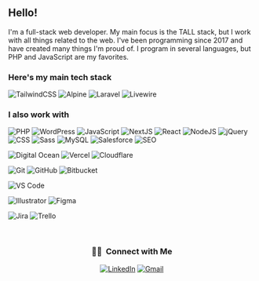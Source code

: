 ## Hello!

I'm a full-stack web developer. My main focus is the TALL stack, but I work with all things related to the web. I've been programming since 2017 and have created many things I'm proud of. I program in several languages, but PHP and JavaScript are my favorites.

### Here's my main tech stack

![TailwindCSS](https://img.shields.io/static/v1?style=for-the-badge&message=TailwindCSS&color=222222&logo=tailwindcss&logoColor=06B6D4&label=)
![Alpine](https://img.shields.io/static/v1?style=for-the-badge&message=Alpine.js&color=222222&logo=Alpine.js&logoColor=8BC0D0&label=)
![Laravel](https://img.shields.io/static/v1?style=for-the-badge&message=Laravel&color=222222&logo=laravel&logoColor=FF2D20&label=)
![Livewire](https://img.shields.io/static/v1?style=for-the-badge&message=Livewire&color=222222&logo=livewire&logoColor=4E56A6&label=)

### I also work with

![PHP](https://img.shields.io/static/v1?style=for-the-badge&message=PHP&color=222222&logo=php&logoColor=777BB4&label=)
![WordPress](https://img.shields.io/static/v1?style=for-the-badge&message=WordPress&color=222222&logo=wordpress&logoColor=21759B&label=)
![JavaScript](https://img.shields.io/static/v1?style=for-the-badge&message=JavaScript&color=222222&logo=javascript&logoColor=F7DF1E&label=)
![NextJS](https://img.shields.io/static/v1?style=for-the-badge&message=NextJS&color=222222&logo=nextdotjs&logoColor=000000&label=)
![React](https://img.shields.io/static/v1?style=for-the-badge&message=React&color=222222&logo=react&logoColor=61DAFB&label=)
![NodeJS](https://img.shields.io/static/v1?style=for-the-badge&message=NodeJS&color=222222&logo=nodedotjs&logoColor=5FA04E&label=)
![jQuery](https://img.shields.io/static/v1?style=for-the-badge&message=jQuery&color=222222&logo=jquery&logoColor=0769AD&label=)
![CSS](https://img.shields.io/static/v1?style=for-the-badge&message=CSS&color=222222&logo=css3&logoColor=1572B6&label=)
![Sass](https://img.shields.io/static/v1?style=for-the-badge&message=Sass&color=222222&logo=sass&logoColor=CC6699&label=)
![MySQL](https://img.shields.io/static/v1?style=for-the-badge&message=MySQL&color=222222&logo=mysql&logoColor=4479A1&label=)
![Salesforce](https://img.shields.io/static/v1?style=for-the-badge&message=Salesforce&color=222222&logo=Salesforce&logoColor=00A1E0&label=)
![SEO](https://img.shields.io/static/v1?style=for-the-badge&message=SEO&color=222222&label=)

![Digital Ocean](https://img.shields.io/static/v1?style=for-the-badge&message=Digital%20Ocean&color=222222&logo=digitalocean&logoColor=0080FF&label=)
![Vercel](https://img.shields.io/static/v1?style=for-the-badge&message=Vercel&color=222222&logo=vercel&logoColor=000000&label=)
![Cloudflare](https://img.shields.io/static/v1?style=for-the-badge&message=Cloudflare&color=222222&logo=cloudflare&logoColor=F38020&label=)

![Git](https://img.shields.io/static/v1?style=for-the-badge&message=Git&color=222222&logo=git&logoColor=F05032&label=)
![GitHub](https://img.shields.io/static/v1?style=for-the-badge&message=Github&color=222222&logo=github&logoColor=181717&label=)
![Bitbucket](https://img.shields.io/static/v1?style=for-the-badge&message=Bitbucket&color=222222&logo=bitbucket&logoColor=0052CC&label=)

![VS Code](https://img.shields.io/static/v1?style=for-the-badge&message=VS%20Code&color=222222&logo=visualstudiocode&logoColor=007ACC&label=)

![Illustrator](https://img.shields.io/static/v1?style=for-the-badge&message=Illustrator&color=222222&logo=adobeillustrator&logoColor=FF9A00&label=)
![Figma](https://img.shields.io/static/v1?style=for-the-badge&message=Figma&color=222222&logo=figma&logoColor=F24E1E&label=)

![Jira](https://img.shields.io/static/v1?style=for-the-badge&message=Jira&color=222222&logo=jirasoftware&logoColor=0052CC&label=)
![Trello](https://img.shields.io/static/v1?style=for-the-badge&message=Trello&color=222222&logo=trello&logoColor=0052CC&label=)


<br/>

<h3 align="center">🤝🏻 &nbsp;Connect with Me </h3>

<p align="center">
<a href="https://www.linkedin.com/in/jonathan-itzen/"><img alt="LinkedIn" src="https://img.shields.io/static/v1?style=for-the-badge&message=LinkedIn&color=222222&logo=linkedin&logoColor=06B6D4&label=Jonathan Itzen"></a>
<a href="mailto:hello@jonathanitzen.com"><img alt="Gmail" src="https://img.shields.io/static/v1?style=for-the-badge&message=Gmail&color=222222&logo=gmail&logoColor=06B6D4&label=hello@jonathanitzen.com"></a>
</p>

